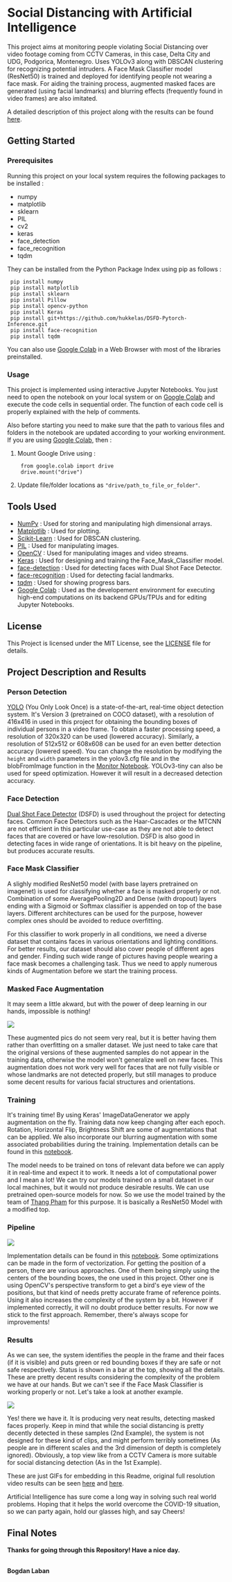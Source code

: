 # Social Distancing with Artificial Intelligence
This project aims at monitoring people violating Social Distancing over video footage coming from CCTV Cameras, in this case, Delta City and UDG, Podgorica, Montenegro. Uses YOLOv3 along with DBSCAN clustering for recognizing potential intruders. A Face Mask Classifier model (ResNet50) is trained and deployed for identifying people not wearing a face mask. For aiding the training process, augmented masked faces are generated (using facial landmarks) and blurring effects (frequently found in video frames) are also imitated.

A detailed description of this project along with the results can be found [here](#project-description-and-results).

## Getting Started

### Prerequisites
Running this project on your local system requires the following packages to be installed :

* numpy
* matplotlib
* sklearn
* PIL
* cv2
* keras 
* face_detection
* face_recognition
* tqdm

They can be installed from the Python Package Index using pip as follows :
 
     pip install numpy
     pip install matplotlib
     pip install sklearn
     pip install Pillow
     pip install opencv-python
     pip install Keras
     pip install git+https://github.com/hukkelas/DSFD-Pytorch-Inference.git
     pip install face-recognition
     pip install tqdm
     
You can also use [Google Colab](https://colab.research.google.com/) in a Web Browser with most of the libraries preinstalled.
 
### Usage
This project is implemented using interactive Jupyter Notebooks. You just need to open the notebook on your local system or on [Google Colab](https://colab.research.google.com/) and execute the code cells in sequential order. The function of each code cell is properly explained with the help of comments.


Also before starting you need to make sure that the path to various files and folders in the notebook are updated according to your working environment. If you are using [Google Colab](https://colab.research.google.com/), then :
1. Mount Google Drive using : 

        from google.colab import drive
        drive.mount("drive")
        
2. Update file/folder locations as `"drive/path_to_file_or_folder"`.

## Tools Used
* [NumPy](https://numpy.org/) : Used for storing and manipulating high dimensional arrays.
* [Matplotlib](https://matplotlib.org/) : Used for plotting.
* [Scikit-Learn](https://scikit-learn.org/stable/) : Used for DBSCAN clustering.
* [PIL](https://pillow.readthedocs.io/en/stable/) : Used for manipulating images.
* [OpenCV](https://opencv.org/) : Used for manipulating images and video streams.
* [Keras](https://keras.io/) : Used for designing and training the Face_Mask_Classifier model.
* [face-detection](https://github.com/hukkelas/DSFD-Pytorch-Inference) : Used for detecting faces with Dual Shot Face Detector.
* [face-recognition](https://github.com/ageitgey/face_recognition) : Used for detecting facial landmarks.
* [tqdm](https://github.com/tqdm/tqdm) : Used for showing progress bars.
* [Google Colab](https://colab.research.google.com/) : Used as the developement environment for executing high-end computations on its backend GPUs/TPUs and for editing Jupyter Notebooks. 


## License
This Project is licensed under the MIT License, see the [LICENSE](LICENSE) file for details.

## Project Description and Results
### Person Detection
[YOLO](https://pjreddie.com/darknet/yolo/) (You Only Look Once) is a state-of-the-art, real-time object detection system. It's Version 3 (pretrained on COCO dataset), with a resolution of 416x416 in used in this project for obtaining the bounding boxes of individual persons in a video frame. To obtain a faster processing speed, a resolution of 320x320 can be used (lowered accuracy). Similarly, a resolution of 512x512 or 608x608 can be used for an even better detection accuracy (lowered speed). You can change the resolution by modifying the `height` and `width` parameters in the yolov3.cfg file and in the blobFromImage function in the [Monitor Notebook](https://github.com/dascar5/Social_Distancing_with_AI/blob/master/Social_Distancing_Monitor.ipynb). YOLOv3-tiny can also be used for speed optimization. However it will result in a decreased detection accuracy.

### Face Detection
[Dual Shot Face Detector](https://github.com/Tencent/FaceDetection-DSFD) (DSFD) is used throughout the project for detecting faces. Common Face Detectors such as the Haar-Cascades or the MTCNN are not efficient in this particular use-case as they are not able to detect faces that are covered or have low-resolution. DSFD is also good in detecting faces in wide range of orientations. It is bit heavy on the pipeline, but produces accurate results.

### Face Mask Classifier
A slighly modified ResNet50 model (with base layers pretrained on imagenet) is used for classifying whether a face is masked properly or not. Combination of some AveragePooling2D and Dense (with dropout) layers ending with a Sigmoid or Softmax classifier is appended on top of the base layers. Different architectures can be used for the purpose, however complex ones should be avoided to reduce overfitting.

For this classifier to work properly in all conditions, we need a diverse dataset that contains faces in various orientations and lighting conditions. For better results, our dataset should also cover people of different ages and gender. Finding such wide range of pictures having people wearing a face mask becomes a challenging task. Thus we need to apply numerous kinds of Augmentation before we start the training process.

### Masked Face Augmentation
It may seem a little akward, but with the power of deep learning in our hands, impossible is nothing!

![](Results_UDG/bogdan_facemask.png)

These augmented pics do not seem very real, but it is better having them rather than overfitting on a smaller dataset. We just need to take care that the original versions of these augmented samples do not appear in the training data, otherwise the model won't generalize well on new faces. This augmentation does not work very well for faces that are not fully visible or whose landmarks are not detected properly, but still manages to produce some decent results for various facial structures and orientations. 


### Training 
It's training time! By using Keras' ImageDataGenerator we apply augmentation on the fly. Training data now keep changing after each epoch. Rotation, Horizontal Flip, Brightness Shift are some of augmentations that can be applied. We also incorporate our blurring augmentation with some associated probabilities during the training. Implementation details can be found in this [notebook](https://github.com/dascar5/Social_Distancing_with_AI/blob/master/Face_Mask_Classifier.ipynb). 

The model needs to be trained on tons of relevant data before we can apply it in real-time and expect it to work. It needs a lot of computational power and I mean a lot! We can try our models trained on a small dataset in our local machines, but it would not produce desirable results. We can use pretrained open-source models for now. So we use the model trained by the team of [Thang Pham](https://github.com/aome510/Mask-Classifier) for this purpose. It is basically a ResNet50 Model with a modified top.

### Pipeline
![](Pipeline.png)

Implementation details can be found in this [notebook](https://github.com/dascar5/Social_Distancing_with_AI/blob/master/Social_Distancing_Monitor.ipynb). Some optimizations can be made in the form of vectorization. For getting the position of a person, there are various approaches. One of them being simply using the centers of the bounding boxes, the one used in this project. Other one is using OpenCV's perspective transform to get a bird's eye view of the positions, but that kind of needs pretty accurate frame of reference points. Using it also increases the complexity of the system by a bit. However if implemented correctly, it will no doubt produce better results. For now we stick to the first approach. Remember, there's always scope for improvements!

### Results

As we can see, the system identifies the people in the frame and their faces (if it is visible) and puts green or red bounding boxes if they are safe or not safe respectively. Status is shown in a bar at the top, showing all the details. These are pretty decent results considering the complexity of the problem we have at our hands. But we can't see if the Face Mask Classifier is working properly or not. Let's take a look at another example.

![](Results_UDG/Demo_2.gif)

Yes! there we have it. It is producing very neat results, detecting masked faces properly. Keep in mind that while the social distancing is pretty decently detected in these samples (2nd Example), the system is not designed for these kind of clips, and might perform terribly sometimes (As people are in different scales and the 3rd dimension of depth is completely ignored). Obviously, a top view like from a CCTV Camera is more suitable for social distancing detection (As in the 1st Example).

These are just GIFs for embedding in this Readme, original full resolution video results can be seen [here](https://github.com/dascar5/Social_Distancing_with_AI/tree/master/Results_UDG) and [here](https://github.com/dascar5/Social_Distancing_with_AI/tree/master/Results_Delta).

Artificial Intelligence has sure come a long way in solving such real world problems. Hoping that it helps the world overcome the COVID-19 situation, so we can party again, hold our glasses high, and say Cheers!

## Final Notes
**Thanks for going through this Repository! Have a nice day.**</br>

</br>**Bogdan Laban**
